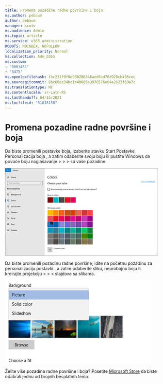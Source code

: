 ```yaml
---
title: Promena pozadine radne površine i boja
ms.author: pebaum
author: pebaum
manager: scotv
ms.audience: Admin
ms.topic: article
ms.service: o365-administration
ROBOTS: NOINDEX, NOFOLLOW
localization_priority: Normal
ms.collection: Adm_O365
ms.custom:
- "9001451"
- "3475"
ms.openlocfilehash: fbc231f9f0e980286346aed0ed78d928cb405cec
ms.sourcegitcommit: 8bc60ec34bc1e40685e3976576e04a2623f63a7c
ms.translationtype: MT
ms.contentlocale: sr-Latn-RS
ms.lasthandoff: 04/15/2021
ms.locfileid: "51818158"
---
```

# <a name="change-your-desktop-background-and-colors"></a>Promena pozadine radne površine i boja

Da biste promenili postavke boja, izaberite stavku Start Postavke Personalizacija boja , a zatim odaberite svoju boju ili pustite Windows da povuče boju naglašavanje  >    >    >  sa vaše pozadine.

![Personalizujte boje u operativnom sistemu Windows.](media/windows-personalization-colors.png)

Da biste promenili pozadinu radne površine, idite na početnu pozadinu za personalizaciju postavki , a zatim odaberite sliku, neprobojnu boju ili kreirajte projekciju  >    >    >  slajdova sa slikama. 

![Promenite pozadinu Windows radne površine.](media/windows-desktop-background.png)

Želite više pozadina radne površine i boja? Posetite [Microsoft Store](https://www.microsoft.com/store/collections/windowsthemes) da biste odabrali jednu od brojnih besplatnih tema.
